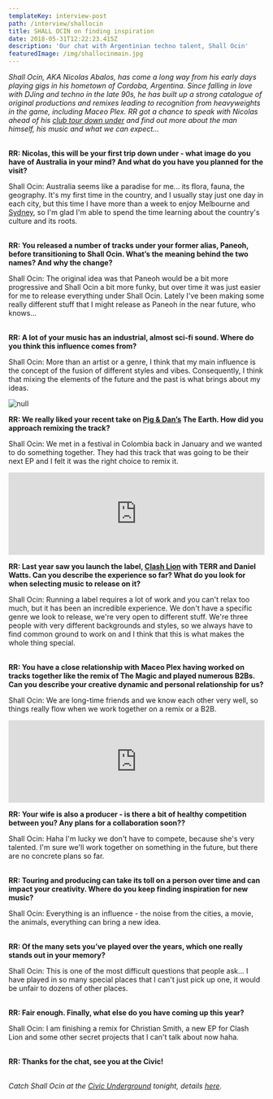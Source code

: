 ```yaml
---
templateKey: interview-post
path: /interview/shallocin
title: SHALL OCIN on finding inspiration
date: 2018-05-31T12:22:23.415Z
description: 'Our chat with Argentinian techno talent, Shall Ocin'
featuredImage: /img/shallocinmain.jpg
---
```

_Shall Ocin, AKA Nicolas Abalos, has come a long way from his early days playing gigs in his hometown of Cordoba, Argentina. Since falling in love with DJing and techno in the late 90s, he has built up a strong catalogue of original productions and remixes leading to recognition from heavyweights in the game, including Maceo Plex. RR got a chance to speak with Nicolas ahead of his [club tour down under](https://www.ravereviewz.net/Event/Zoo-Events-w-Shall-Ocin-Tutti-Sydney/202) and find out more about the man himself, his music and what we can expect..._
<br><br>

**RR: Nicolas, this will be your first trip down under - what image do you have of Australia in your mind? And what do you have you planned for the visit?**

Shall Ocin: Australia seems like a paradise for me... its flora, fauna, the geography. It's my first time in the country, and I usually stay just one day in each city, but this time I have more than a week to enjoy Melbourne and [Sydney](https://www.ravereviewz.net/Events-Location/Sydney), so I'm glad I'm able to spend the time learning about the country's culture and its roots.
<br><br>

**RR: You released a number of tracks under your former alias, Paneoh, before transitioning to Shall Ocin. What’s the meaning behind the two names? And why the change?**

Shall Ocin: The original idea was that Paneoh would be a bit more progressive and Shall Ocin a bit more funky, but over time it was just easier for me to release everything under Shall Ocin. Lately I've been making some really different stuff that I might release as Paneoh in the near future, who knows...
<br><br>

**RR: A lot of your music has an industrial, almost sci-fi sound. Where do you think this influence comes from?**

Shall Ocin: More than an artist or a genre, I think that my main influence is the concept of the fusion of different styles and vibes. Consequently, I think that mixing the elements of the future and the past is what brings about my ideas.

![null](/img/shallocin09.2016.2.jpg)

**RR: We really liked your recent take on [Pig & Dan’s](https://www.facebook.com/piganddan/) The Earth. How did you approach remixing the track?**

Shall Ocin: We met in a festival in Colombia back in January and we wanted to do something together. They had this track that was going to be their next EP and I felt it was the right choice to remix it.

<iframe src="https://embed.beatport.com/?id=10305300&type=track" width="100%" height="162" frameborder="0" scrolling="no" style="max-width:600px;"></iframe>

**RR: Last year saw you launch the label, [Clash Lion](https://soundcloud.com/clashlion) with TERR and Daniel Watts. Can you describe the experience so far? What do you look for when selecting music to release on it?**

Shall Ocin: Running a label requires a lot of work and you can't relax too much, but it has been an incredible experience. We don't have a specific genre we look to release, we're very open to different stuff. We're three people with very different backgrounds and styles, so we always have to find common ground to work on and I think that this is what makes the whole thing special.
<br><br>

**RR: You have a close relationship with Maceo Plex having worked on tracks together like the remix of The Magic and played numerous B2Bs. Can you describe your creative dynamic and personal relationship for us?**

Shall Ocin: We are long-time friends and we know each other very well, so things really flow when we work together on a remix or a B2B.

<iframe src="https://embed.beatport.com/?id=7242249&type=track" width="100%" height="162" frameborder="0" scrolling="no" style="max-width:600px;"></iframe>

**RR: Your wife is also a producer - is there a bit of healthy competition between you? Any plans for a collaboration soon??**

Shall Ocin: Haha I'm lucky we don't have to compete, because she's very talented. I'm sure we'll work together on something in the future, but there are no concrete plans so far.
<br><br>

**RR: Touring and producing can take its toll on a person over time and can impact your creativity. Where do you keep finding inspiration for new music?**

Shall Ocin: Everything is an influence - the noise from the cities, a movie, the animals, everything can bring a new idea.
<br><br>

**RR: Of the many sets you’ve played over the years, which one really stands out in your memory?**

Shall Ocin: This is one of the most difficult questions that people ask... I have played in so many special places that I can't just pick up one, it would be unfair to dozens of other places.
<br><br>

**RR: Fair enough. Finally, what else do you have coming up this year?**

Shall Ocin: I am finishing a remix for Christian Smith, a new EP for Clash Lion and some other secret projects that I can't talk about now haha.
<br><br>

**RR: Thanks for the chat, see you at the Civic!**
<br><br>

_Catch Shall Ocin at the [Civic Underground](https://www.ravereviewz.net/Venue/Civic-Underground/35) tonight, details [here](https://www.ravereviewz.net/Event/Zoo-Events-w-Shall-Ocin-Tutti-Sydney/202)._
